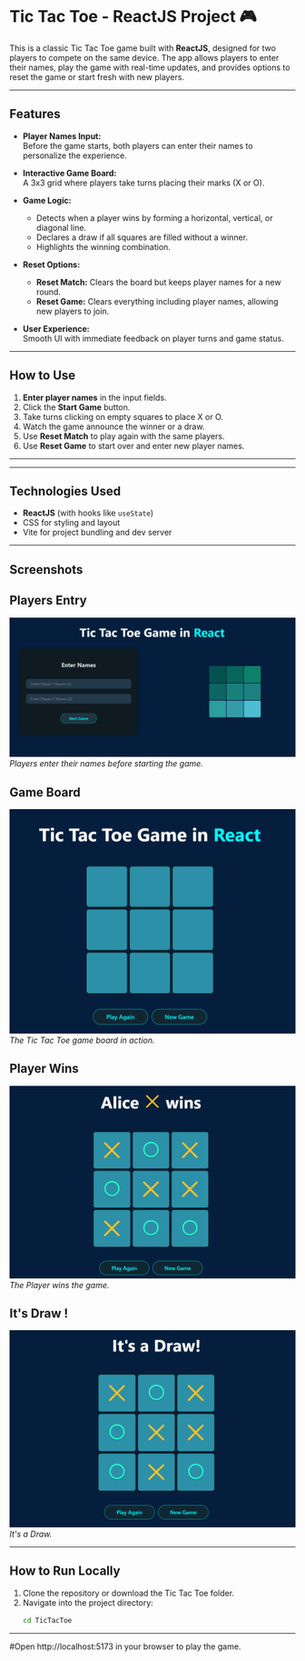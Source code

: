 # Tic Tac Toe - ReactJS Project 🎮

This is a classic Tic Tac Toe game built with **ReactJS**, designed for two players to compete on the same device. The app allows players to enter their names, play the game with real-time updates, and provides options to reset the game or start fresh with new players.

---

## Features

- **Player Names Input:**  
  Before the game starts, both players can enter their names to personalize the experience.

- **Interactive Game Board:**  
  A 3x3 grid where players take turns placing their marks (X or O).

- **Game Logic:**  
  - Detects when a player wins by forming a horizontal, vertical, or diagonal line.  
  - Declares a draw if all squares are filled without a winner.  
  - Highlights the winning combination.

- **Reset Options:**  
  - **Reset Match:** Clears the board but keeps player names for a new round.  
  - **Reset Game:** Clears everything including player names, allowing new players to join.

- **User Experience:**  
  Smooth UI with immediate feedback on player turns and game status.

---

## How to Use

1. **Enter player names** in the input fields.
2. Click the **Start Game** button.
3. Take turns clicking on empty squares to place X or O.
4. Watch the game announce the winner or a draw.
5. Use **Reset Match** to play again with the same players.  
6. Use **Reset Game** to start over and enter new player names.

---


---

## Technologies Used

- **ReactJS** (with hooks like `useState`)
- CSS for styling and layout
- Vite for project bundling and dev server

---

## Screenshots

## Players Entry 
![Player Entry](./Screenshots/1.png)  
*Players enter their names before starting the game.*

## Game Board
![Game Board](./Screenshots/2.png)  
*The Tic Tac Toe game board in action.*

## Player Wins
![Wins](./Screenshots/3.png)
*The Player wins the game.*

## It's Draw !
![Draw](./Screenshots/4.png)
*It's a Draw.*



---

## How to Run Locally

1. Clone the repository or download the Tic Tac Toe folder.
2. Navigate into the project directory:
   ```bash
   cd TicTacToe

***

#Open http://localhost:5173 in your browser to play the game.
